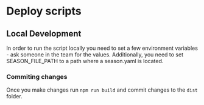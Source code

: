 # Deploy scripts

## Local Development

In order to run the script locally you need to set a few environment variables - ask someone in the team for the values. Additionally, you need to set SEASON_FILE_PATH to a path where a season.yaml is located.

### Commiting changes

Once you make changes run `npm run build` and commit changes to the `dist` folder.
